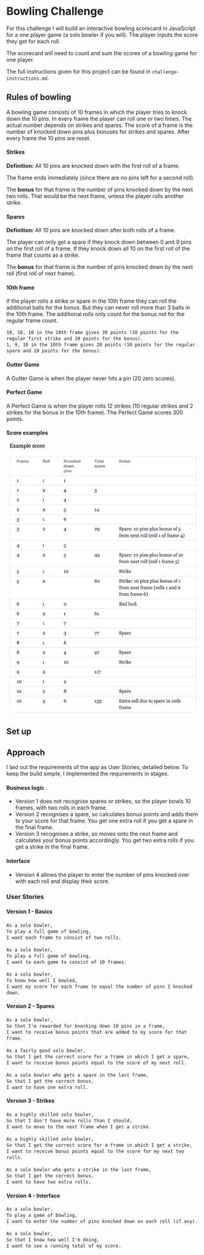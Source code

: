 # Bowling Challenge

For this challenge I will build an interactive bowling scorecard in JavaScript for a one player game (a solo bowler if you will). The player inputs the score they get for each roll.

The scorecard will need to count and sum the scores of a bowling game for one player.

The full instructions given for this project can be found in `challenge-instructions.md`.

## Rules of bowling

A bowling game consists of 10 frames in which the player tries to knock down the 10 pins. In every frame the player can roll one or two times. The actual number depends on strikes and spares. The score of a frame is the number of knocked down pins plus bonuses for strikes and spares. After every frame the 10 pins are reset.

#### Strikes

**Definition:** All 10 pins are knocked down with the first roll of a frame.

The frame ends immediately (since there are no pins left for a second roll).

The **bonus** for that frame is the number of pins knocked down by the next two rolls. That would be the next frame, unless the player rolls another strike.

#### Spares

**Definition:** All 10 pins are knocked down after both rolls of a frame.

The player can only get a spare if they knock down between 0 and 9 pins on the first roll of a frame. If they knock down all 10 on the first roll of the frame that counts as a strike.

The **bonus** for that frame is the number of pins knocked down by the next roll (first roll of next frame).

#### 10th frame

If the player rolls a strike or spare in the 10th frame they can roll the additional balls for the bonus. But they can never roll more than 3 balls in the 10th frame. The additional rolls only count for the bonus not for the regular frame count.

```
10, 10, 10 in the 10th frame gives 30 points (10 points for the regular first strike and 20 points for the bonus).
1, 9, 10 in the 10th frame gives 20 points (10 points for the regular spare and 10 points for the bonus).
```

#### Gutter Game

A Gutter Game is when the player never hits a pin (20 zero scores).

#### Perfect Game

A Perfect Game is when the player rolls 12 strikes (10 regular strikes and 2 strikes for the bonus in the 10th frame). The Perfect Game scores 300 points.

#### Score examples

![Ten Pin Score Example](images/example_ten_pin_scoring.png)

## Set up



## Approach

I laid out the requirements of the app as User Stories, detailed below. To keep the build simple, I implemented the requirements in stages.

#### Business logic

* Version 1 does not recognise spares or strikes, so the player bowls 10 frames, with two rolls in each frame.
* Version 2 recognises a spare, so calculates bonus points and adds them to your score for that frame. You get one extra roll if you get a spare in the final frame.
* Version 3 recognises a strike, so moves onto the next frame and calculates your bonus points accordingly. You get two extra rolls if you get a strike in the final frame.

#### Interface

* Version 4 allows the player to enter the number of pins knocked over with each roll and display their score.


### User Stories

#### Version 1 - Basics

```
As a solo bowler,
To play a full game of bowling,
I want each frame to consist of two rolls.

As a solo bowler,
To play a full game of bowling,
I want to each game to consist of 10 frames.

As a solo bowler,
To know how well I bowled,
I want my score for each frame to equal the number of pins I knocked down.
```

#### Version 2 - Spares

```
As a solo bowler,
So that I'm rewarded for knocking down 10 pins in a frame,
I want to receive bonus points that are added to my score for that frame.

As a fairly good solo bowler,
So that I get the correct score for a frame in which I get a spare,
I want to receive bonus points equal to the score of my next roll.

As a solo bowler who gets a spare in the last frame,
So that I get the correct bonus,
I want to have one extra roll.
```

#### Version 3 - Strikes

```
As a highly skilled solo bowler,
So that I don't have more rolls than I should,
I want to move to the next frame when I get a strike.

As a highly skilled solo bowler,
So that I get the correct score for a frame in which I get a strike,
I want to receive bonus points equal to the score for my next two rolls.

As a solo bowler who gets a strike in the last frame,
So that I get the correct bonus,
I want to have two extra rolls.
```

#### Version 4 - Interface
```
As a solo bowler,
To play a game of bowling,
I want to enter the number of pins knocked down on each roll (if any).

As a solo bowler,
So that I know how well I'm doing,
I want to see a running total of my score.
```
